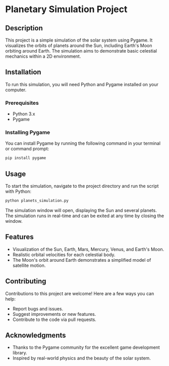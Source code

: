# Planetary Simulation Project

## Description
This project is a simple simulation of the solar system using Pygame. It visualizes the orbits of planets around the Sun, including Earth's Moon orbiting around Earth. The simulation aims to demonstrate basic celestial mechanics within a 2D environment.

## Installation
To run this simulation, you will need Python and Pygame installed on your computer.

### Prerequisites
- Python 3.x
- Pygame

### Installing Pygame
You can install Pygame by running the following command in your terminal or command prompt:

```bash
pip install pygame
```

## Usage
To start the simulation, navigate to the project directory and run the script with Python:

```bash
python planets_simulation.py
```

The simulation window will open, displaying the Sun and several planets. The simulation runs in real-time and can be exited at any time by closing the window.

## Features
- Visualization of the Sun, Earth, Mars, Mercury, Venus, and Earth's Moon.
- Realistic orbital velocities for each celestial body.
- The Moon's orbit around Earth demonstrates a simplified model of satellite motion.

## Contributing
Contributions to this project are welcome! Here are a few ways you can help:
- Report bugs and issues.
- Suggest improvements or new features.
- Contribute to the code via pull requests.

## Acknowledgments
- Thanks to the Pygame community for the excellent game development library.
- Inspired by real-world physics and the beauty of the solar system.
